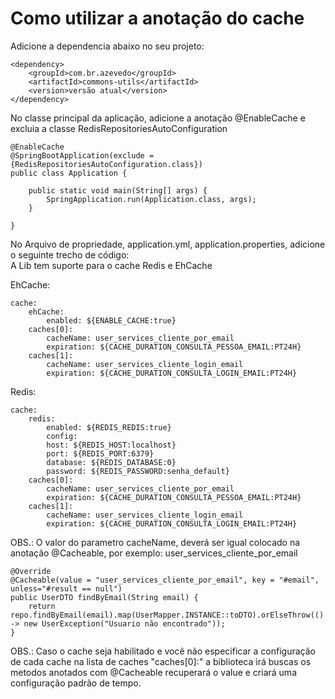 # Como utilizar a anotação do cache

Adicione a dependencia abaixo no seu projeto:  

````
<dependency>
    <groupId>com.br.azevedo</groupId>
    <artifactId>commons-utils</artifactId>
    <version>versão atual</version>
</dependency>
````
No classe principal da aplicação, adicione a anotação @EnableCache e excluia a classe RedisRepositoriesAutoConfiguration

````
@EnableCache
@SpringBootApplication(exclude = {RedisRepositoriesAutoConfiguration.class})
public class Application {

	public static void main(String[] args) {
		SpringApplication.run(Application.class, args);
	}

}
````

No Arquivo de propriedade, application.yml, application.properties, adicione o seguinte trecho de código:  
A Lib tem suporte para o cache Redis e EhCache

EhCache:  
````
cache:
    ehCache:
        enabled: ${ENABLE_CACHE:true}       
    caches[0]:
        cacheName: user_services_cliente_por_email
        expiration: ${CACHE_DURATION_CONSULTA_PESSOA_EMAIL:PT24H}
    caches[1]:
        cacheName: user_services_cliente_login_email
        expiration: ${CACHE_DURATION_CONSULTA_LOGIN_EMAIL:PT24H}
````


Redis:
````
cache:
    redis:
        enabled: ${REDIS_REDIS:true}
        config:
        host: ${REDIS_HOST:localhost}
        port: ${REDIS_PORT:6379}
        database: ${REDIS_DATABASE:0}
        password: ${REDIS_PASSWORD:senha_default}
    caches[0]:
        cacheName: user_services_cliente_por_email
        expiration: ${CACHE_DURATION_CONSULTA_PESSOA_EMAIL:PT24H}
    caches[1]:
        cacheName: user_services_cliente_login_email
        expiration: ${CACHE_DURATION_CONSULTA_LOGIN_EMAIL:PT24H}
````

OBS.: O valor do parametro cacheName, deverá ser igual colocado na anotação @Cacheable, por exemplo: user_services_cliente_por_email  
````
@Override
@Cacheable(value = "user_services_cliente_por_email", key = "#email", unless="#result == null")
public UserDTO findByEmail(String email) {
    return repo.findByEmail(email).map(UserMapper.INSTANCE::toDTO).orElseThrow(() -> new UserException("Usuario não encontrado"));
}
````

OBS.: Caso o cache seja habilitado e você não especificar a configuração de cada cache na lista de caches "caches[0]:" a biblioteca irá buscas os metodos anotados com @Cacheable
recuperará o value e criará uma configuração padrão de tempo.